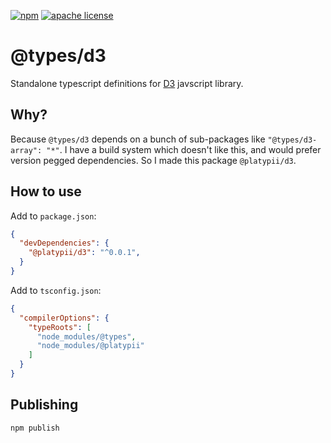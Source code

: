 [![npm](https://img.shields.io/npm/v/@platypii/d3)](https://www.npmjs.com/package/@platypii/d3)
[![apache license](https://img.shields.io/badge/License-ISC-blue.svg)](https://opensource.org/licenses/ISC)

# @types/d3

Standalone typescript definitions for [D3](https://github.com/d3/d3) javscript library.

## Why?

Because `@types/d3` depends on a bunch of sub-packages like `"@types/d3-array": "*"`.
I have a build system which doesn't like this, and would prefer version pegged dependencies.
So I made this package `@platypii/d3`.

## How to use

Add to `package.json`:
```json
{
  "devDependencies": {
    "@platypii/d3": "^0.0.1",
  }
}
```

Add to `tsconfig.json`:
```json
{
  "compilerOptions": {
    "typeRoots": [
      "node_modules/@types",
      "node_modules/@platypii"
    ]
  }
}
```

## Publishing

```
npm publish
```

